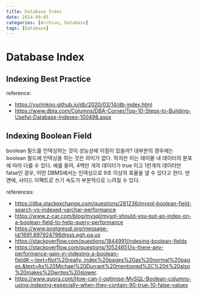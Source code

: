```yaml
---
title: Database Index
date: 2024-09-05
categories: [Archive, Database]
tags: [Database]
---
```


# Database Index

## Indexing Best Practice

reference:
- https://yurimkoo.github.io/db/2020/03/14/db-index.html
- https://www.dbta.com/Columns/DBA-Corner/Top-10-Steps-to-Building-Useful-Database-Indexes-100498.aspx


## Indexing Boolean Field

boolean 필드를 인덱싱하는 것이 성능상에 이점이 있을까? 대부분의 경우에는 boolean 필드에 인덱싱을 하는 것은 의미가 없다. 하지만 이는 테이블 내 데이터의 분포에 따라 다를 수 있다. 예를 들어, 4백만 개의 데이터가 true 이고 1천개의 데이터만 false인 경우, 어떤 DBMS에서는 인덱싱으로 9초 이상의 효율을 낼 수 있다고 한다. 반면에, 사이드 이팩트로 쓰기 속도가 부분적으로 느려질 수 있다.

references:
- https://dba.stackexchange.com/questions/281236/mysql-boolean-field-search-vs-indexed-varchar-performance
- https://www.z-car.com/blog/mysql/mysql-should-you-put-an-index-on-a-boolean-field-to-help-query-performance
- https://www.postgresql.org/message-id/1691.897924796@sss.pgh.pa.us
- https://stackoverflow.com/questions/1844991/indexing-boolean-fields
- https://stackoverflow.com/questions/10524651/is-there-any-performance-gain-in-indexing-a-boolean-field#:~:text=Not%20really.,index%20pages%20as%20normal%20pages.&text=As%20Michael%20Durrant%20mentioned%2C%20it%20also%20makes%20writes%20slower.
- https://www.quora.com/How-can-I-optimise-MySQL-Boolean-columns-using-indexing-especially-when-they-contain-90-true-10-false-values
